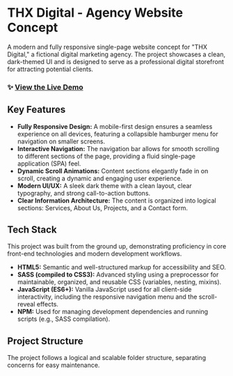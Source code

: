 # THX Digital - Agency Website Concept

A modern and fully responsive single-page website concept for "THX Digital," a fictional digital marketing agency. The project showcases a clean, dark-themed UI and is designed to serve as a professional digital storefront for attracting potential clients.

### ✨ [View the Live Demo](https://soustern.github.io/THX-Digital/)

## Key Features

*   **Fully Responsive Design:** A mobile-first design ensures a seamless experience on all devices, featuring a collapsible hamburger menu for navigation on smaller screens.
*   **Interactive Navigation:** The navigation bar allows for smooth scrolling to different sections of the page, providing a fluid single-page application (SPA) feel.
*   **Dynamic Scroll Animations:** Content sections elegantly fade in on scroll, creating a dynamic and engaging user experience.
*   **Modern UI/UX:** A sleek dark theme with a clean layout, clear typography, and strong call-to-action buttons.
*   **Clear Information Architecture:** The content is organized into logical sections: Services, About Us, Projects, and a Contact form.

## Tech Stack

This project was built from the ground up, demonstrating proficiency in core front-end technologies and modern development workflows.

*   **HTML5:** Semantic and well-structured markup for accessibility and SEO.
*   **SASS (compiled to CSS3):** Advanced styling using a preprocessor for maintainable, organized, and reusable CSS (variables, nesting, mixins).
*   **JavaScript (ES6+):** Vanilla JavaScript used for all client-side interactivity, including the responsive navigation menu and the scroll-reveal effects.
*   **NPM:** Used for managing development dependencies and running scripts (e.g., SASS compilation).

## Project Structure

The project follows a logical and scalable folder structure, separating concerns for easy maintenance.

